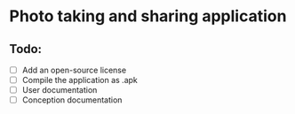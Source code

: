 # Photo taking and sharing application

## Todo:
- [ ] Add an open-source license
- [ ] Compile the application as .apk
- [ ] User documentation 
- [ ] Conception documentation
